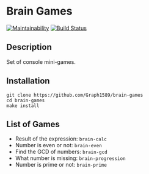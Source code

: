# Brain Games

[![Maintainability](https://api.codeclimate.com/v1/badges/4dfd061bcce88c22c010/maintainability)](https://codeclimate.com/github/Graph1589/project-lvl1-s508/maintainability)
[![Build Status](https://travis-ci.org/Graph1589/brain-games.svg?branch=master)](https://travis-ci.org/Graph1589/project-lvl1-s508)

## Description



Set of console mini-games.

## Installation

```
git clone https://github.com/Graph1589/brain-games
cd brain-games
make install
```
## List of Games



- Result of the expression:
```brain-calc```
- Number is even or not:
```brain-even```
- Find the GCD of numbers:
```brain-gcd```
- What number is missing:
```brain-progression```
- Number is prime or not:
```brain-prime```
